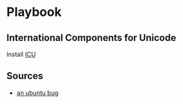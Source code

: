 # Playbook
## International Components for Unicode

Install [ICU](http://packages.ubuntu.com/search?keywords=icu48)

## Sources

* [an ubuntu bug](https://bugs.launchpad.net/ubuntu/+source/qt4-x11/+bug/989915)